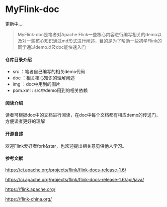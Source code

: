 # MyFlink-doc
更新中....

>MyFlink-doc是笔者对Apache Flink一些核心内容进行编写相关的demo以及对一些核心知识通过md形式进行阐述，目的是为了帮助一些初学Flink的同学通过demo以及doc能快速入门

#### 仓库目录介绍
- src ：笔者自己编写的相关demo代码
- doc ：相关核心知识的理解阐述
- img ：doc中用到的图片
- pom.xml : src中demo用到的相关依赖

#### 阅读介绍
读者可根据doc中的文档进行阅读，在doc中每个文档都有相应demo的传送门，方便读者更好的理解


#### 开源自述
欢迎Flink爱好者fork&star，也欢迎提出相关意见供他人学习。

#### 参考文献
https://ci.apache.org/projects/flink/flink-docs-release-1.6/

https://ci.apache.org/projects/flink/flink-docs-release-1.6/api/java/

https://flink.apache.org/

https://flink-china.org/


